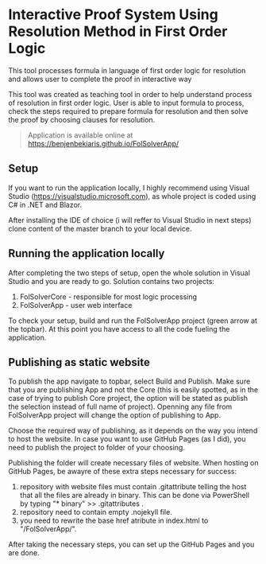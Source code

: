 # Interactive Proof System Using Resolution Method in First Order Logic
This tool processes formula in language of first order logic for resolution and allows user to complete the proof in interactive way

This tool was created as teaching tool in order to help understand process of resolution in first order logic.
User is able to input formula to process, check the steps required to prepare formula for resolution and then solve the proof
by choosing clauses for resolution.

> Application is available online at https://benjenbekiaris.github.io/FolSolverApp/

## Setup
If you want to run the application locally, I highly recommend using Visual Studio (https://visualstudio.microsoft.com),
as whole project is coded using C# in .NET and Blazor. 

After installing the IDE of choice (i will reffer to Visual Studio in next steps) clone content of the master branch to your 
local device.

## Running the application locally

After completing the two steps of setup, open the whole solution in Visual Studio and you are ready to go. Solution contains
two projects:
1. FolSolverCore - responsible for most logic processing
2. FolSolverApp - user web interface

To check your setup, build and run the FolSolverApp project (green arrow at the topbar). At this point you have access to 
all the code fueling the application.

## Publishing as static website

To publish the app navigate to topbar, select Build and Publish. Make sure that you are publishing App and not the Core (this
is easily spotted, as in the case of trying to publish Core project, the option will be stated as publish the selection instead
of full name of project). Openning any file from FolSolverApp project will change the option of publishing to App.

Choose the required way of publishing, as it depends on the way you intend to host the website. In case you want to use GitHub Pages
(as I did), you need to publish the project to folder of your choosing.

Publishing the folder will create necessary files of website. When hosting on GitHub Pages, be awayre of these extra steps 
necessary for success:
1. repository with website files must contain .gitattribute telling the host that all the files are already in binary. 
This can be done via PowerShell by typing "* binary" >> .gitattributes .
3. repository need to contain empty .nojekyll file.
4. you need to rewrite the base href atribute in index.html to "/FolSolverApp/".

After taking the necessary steps, you can set up the GitHub Pages and you are done.
